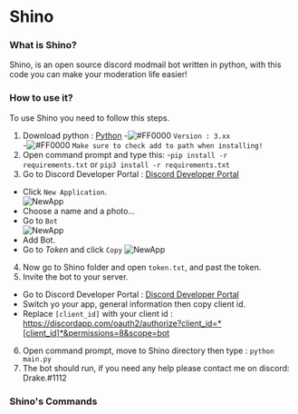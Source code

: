 # Shino
### What is Shino?
Shino, is an open source discord modmail bot written in python, with this code you can make your moderation life easier!

### How to use it?
To use Shino you need to follow this steps.
1. Download python : [Python](https://www.python.org/downloads/) 
  -![#FF0000](https://placehold.it/15/f03c15/000000?text=+) `Version : 3.xx` <br />
  -![#FF0000](https://placehold.it/15/f03c15/000000?text=+) `Make sure to check add to path when installing!`
2. Open command prompt and type this:
  -`pip install -r requirements.txt` or  `pip3 install -r requirements.txt`
3. Go to Discord Developer Portal : [Discord Developer Portal](https://discordapp.com/developers/applications/) 
  - Click `New Application`.<br />
    ![NewApp](https://i.imgur.com/J3y4cSf.png)
  - Choose a name and a photo...
  - Go to `Bot` <br />
    ![NewApp](https://i.imgur.com/xodpdZM.png)
  - Add Bot.  
  - Go to *Token* and click `Copy`
    ![NewApp](https://i.imgur.com/GyvGg8S.png)
4. Now go to Shino folder and open `token.txt`, and past the token.
5. Invite the bot to your server.
  - Go to Discord Developer Portal : [Discord Developer Portal](https://discordapp.com/developers/applications/)
  - Switch yo your app, general information then copy client id.
  - Replace `[client_id]` with your client id : https://discordapp.com/oauth2/authorize?client_id=*[client_id]*&permissions=8&scope=bot 
6. Open command prompt, move to Shino directory then type : `python main.py`
7. The bot should run, if you need any help please contact me on discord: Drake.#1112

### Shino's Commands



